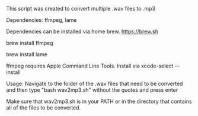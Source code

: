 This script was created to convert multiple .wav files to .mp3

Dependencies: ffmpeg, lame

Dependencies can be installed via home brew. https://brew.sh

brew install ffmpeg

brew install lame

ffmpeg requires Apple Command Line Tools.
Install via xcode-select --install

Usage: Navigate to the folder of the .wav files that need to be 
converted and then type "bash wav2mp3.sh" without the quotes and press enter

Make sure that wav2mp3.sh is in your PATH or in the directory that
contains all of the files to be converted.
